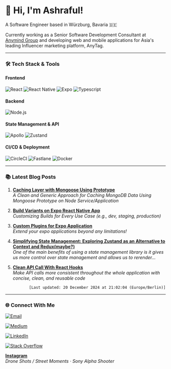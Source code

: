 # 👋 Hi, I'm Ashraful!

A Software Engineer based in Würzburg, Bavaria 🇩🇪

Currently working as a Senior Software Development Consultant at [Anymind Group](https://anymindgroup.com) and developing web and mobile applications for Asia's leading Influencer marketing platform, AnyTag.

---

### 🛠 Tech Stack & Tools

#### Frontend

![React](https://img.shields.io/badge/React-20232A?style=for-the-badge&logo=react&logoColor=61DAFB)
![React Native](https://img.shields.io/badge/React_Native-20232A?style=for-the-badge&logo=react&logoColor=61DAFB)
![Expo](https://img.shields.io/badge/Expo-000020?style=for-the-badge&logo=expo&logoColor=white)
![Typescript](https://img.shields.io/badge/Typescript-007ACC?style=for-the-badge&logo=typescript&logoColor=white)

#### Backend

![Node.js](https://img.shields.io/badge/Node.js-43853D?style=for-the-badge&logo=node.js&logoColor=white)

#### State Management & API

![Apollo](https://img.shields.io/badge/Apollo-311C87?style=for-the-badge&logo=apollo-graphql&logoColor=white)
![Zustand](https://img.shields.io/badge/Zustand-181717?style=for-the-badge&logo=zustand&logoColor=white)

#### CI/CD & Deployment

![CircleCI](https://img.shields.io/badge/CircleCI-343434?style=for-the-badge&logo=circleci&logoColor=white)
![Fastlane](https://img.shields.io/badge/Fastlane-00F200?style=for-the-badge&logo=fastlane&logoColor=white)
![Docker](https://img.shields.io/badge/Docker-2496ED?style=for-the-badge&logo=docker&logoColor=white)

---

### 📚 Latest Blog Posts

<!-- START_FETCHED_MEDIUM_POSTS -->

1. **[Caching Layer with Mongoose Using Prototype](https://imasharaful.medium.com/caching-layer-with-mongoose-using-prototype-342c4eed5af5)**  
   _A Clean and Generic Approach for Caching MongoDB Data Using Mongoose Prototype on Node Service/Application_

2. **[Build Variants on Expo React Native App](https://imasharaful.medium.com/build-variants-on-expo-react-native-app-b35cd276be26)**  
   _Customizing Builds for Every Use Case (e.g., dev, staging, production)_

3. **[Custom Plugins for Expo Application](https://imasharaful.medium.com/custom-plugins-for-expo-application-a17b7f889483)**  
   _Extend your expo applications beyond any limitations!_

4. **[Simplifying State Management: Exploring Zustand as an Alternative to Context and Redux(maybe?)](https://imasharaful.medium.com/simplifying-state-management-exploring-zustand-as-an-alternative-to-context-and-redux-maybe-7a61a6a732c5)**  
   _One of the main benefits of using a state management library is it gives us more control over state management and allows us to rerender…_

5. **[Clean API Call With React Hooks](https://imasharaful.medium.com/clean-api-call-with-react-hooks-3bd6438a375a)**  
   _Make API calls more consistent throughout the whole application with concise, clean, and reusable code_

<p align="right"><code>[Last updated: 20 December 2024 at 21:02:04 (Europe/Berlin)]</code></p>

<!-- END_FETCHED_MEDIUM_POSTS -->

---

### 🌐 Connect With Me

[![Email](https://img.shields.io/badge/Email-D14836?style=flat&logo=gmail&logoColor=white)](mailto:hello.islamashraful@gmail.com)

[![Medium](https://img.shields.io/badge/Medium-12100E?style=flat&logo=medium&logoColor=white)](https://medium.com/@imasharaful)

[![LinkedIn](https://img.shields.io/badge/LinkedIn-0077B5?style=flat&logo=linkedin&logoColor=white)](https://www.linkedin.com/in/islam-ashraful)

[![Stack Overflow](https://img.shields.io/badge/Stack%20Overflow-F58025?style=flat&logo=stackoverflow&logoColor=white)](https://stackoverflow.com/users/9162349/ashraful-islam)

**[Instagram](https://www.instagram.com/igashislam)**  
 _Drone Shots / Street Moments · Sony Alpha Shooter_
